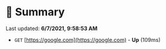 # 📖 Summary
Last updated: **6/7/2021, 9:58:53 AM**

- `GET` [https://google.com](https://google.com) - **Up** (109ms)
